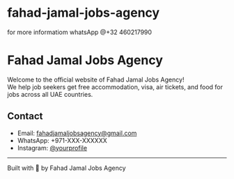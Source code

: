 # fahad-jamal-jobs-agency
for more informatiom whatsApp @+32 460217990
# Fahad Jamal Jobs Agency

Welcome to the official website of Fahad Jamal Jobs Agency!  
We help job seekers get free accommodation, visa, air tickets, and food for jobs across all UAE countries.

## Contact

- Email: fahadjamaljobsagency@gmail.com
- WhatsApp: +971-XXX-XXXXXX
- Instagram: [@yourprofile](https://instagram.com/yourprofile)

---
Built with 💼 by Fahad Jamal Jobs Agency
